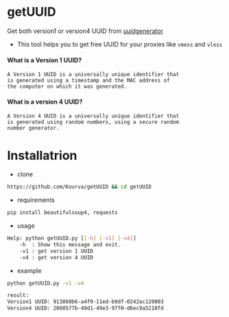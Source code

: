 # getUUID
Get both version1 or version4 UUID from [uuidgenerator](https://www.uuidgenerator.net)
+ This tool helps you to get free UUID for your proxies like `vmess` and `vless`

#### What is a Version 1 UUID?
    A Version 1 UUID is a universally unique identifier that 
    is generated using a timestamp and the MAC address of 
    the computer on which it was generated.

#### What is a version 4 UUID?
    A Version 4 UUID is a universally unique identifier that 
    is generated using random numbers, using a secure random 
    number generator.


# Installatrion
+ clone 
```bash
https://github.com/Kourva/getUUID && cd getUUID
```
+ requirements
```bash
pip install beautifulsoup4, requests
```
+ usage
```bash
Help: python getUUID.py [[-h] [-v1] [-v4]]
    -h  : Show this message and exit.
    -v1 : get version 1 UUID
    -v4 : get version 4 UUID
```
+ example
```bash
python getUUID.py -v1 -v4

result:
Version1 UUID: 913860b6-a4f9-11ed-b9df-0242ac120003
Version4 UUID: 2060577b-49d1-49e3-97f0-d6ec9a5218fd
```
